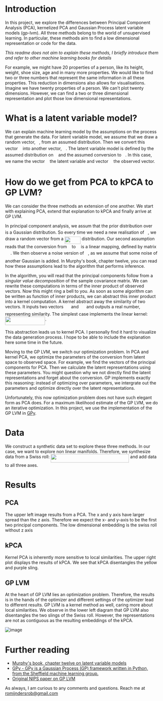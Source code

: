 # Introduction

In this project, we explore the differences between Principal Component Analysis (PCA), kernelized PCA and Gaussian Process latent variable models (gp-lvm). All three methods belong to the world of unsupervised learning. In particular, these methods aim to find a low dimensional representation or code for the data.

_This readme does not aim to explain these methods, I briefly introduce them and refer to other machine learning books for details_

For example, we might have 20 properties of a person, like its height, weight, shoe size, age and in many more properties. We would like to find two or three numbers that represent the same information in all these properties. This reduction in dimensions also allows for visualisations. Imagine we have twenty properties of a person. We can't plot twenty dimensions. However, we can find a two or three dimensional representation and plot those low dimensional representations.

# What is a latent variable model?
We can explain machine learning model by the assumptions on the process that generate the data. For latent variable model, we assume that we draw a random vector, <img src="https://github.com/RobRomijnders/squashing/blob/master/svgs/f93ce33e511096ed626b4719d50f17d2.svg?invert_in_darkmode" align=middle width=8.336460000000002pt height=14.102549999999994pt/>, from an assumed distribution. Then we convert this vector <img src="https://github.com/RobRomijnders/squashing/blob/master/svgs/f93ce33e511096ed626b4719d50f17d2.svg?invert_in_darkmode" align=middle width=8.336460000000002pt height=14.102549999999994pt/> into another vector, <img src="https://github.com/RobRomijnders/squashing/blob/master/svgs/332cc365a4987aacce0ead01b8bdcc0b.svg?invert_in_darkmode" align=middle width=9.359955000000003pt height=14.102549999999994pt/>. The latent variable model is defined by the assumed distribution on <img src="https://github.com/RobRomijnders/squashing/blob/master/svgs/f93ce33e511096ed626b4719d50f17d2.svg?invert_in_darkmode" align=middle width=8.336460000000002pt height=14.102549999999994pt/> and the assumed conversion to <img src="https://github.com/RobRomijnders/squashing/blob/master/svgs/332cc365a4987aacce0ead01b8bdcc0b.svg?invert_in_darkmode" align=middle width=9.359955000000003pt height=14.102549999999994pt/>. In this case, we name the vector <img src="https://github.com/RobRomijnders/squashing/blob/master/svgs/f93ce33e511096ed626b4719d50f17d2.svg?invert_in_darkmode" align=middle width=8.336460000000002pt height=14.102549999999994pt/> the latent variable and vector <img src="https://github.com/RobRomijnders/squashing/blob/master/svgs/332cc365a4987aacce0ead01b8bdcc0b.svg?invert_in_darkmode" align=middle width=9.359955000000003pt height=14.102549999999994pt/> the observed vector. 

# How do we get from PCA to kPCA to GP LVM?
We can consider the three methods an extension of one another. We start with explaining PCA, extend that explanation to kPCA and finally arrive at GP LVM. 

In principal component analysis, we assum that the prior distribution over <img src="https://github.com/RobRomijnders/squashing/blob/master/svgs/f93ce33e511096ed626b4719d50f17d2.svg?invert_in_darkmode" align=middle width=8.336460000000002pt height=14.102549999999994pt/> is a Gaussian distribution. So every time we need a new realisation of <img src="https://github.com/RobRomijnders/squashing/blob/master/svgs/f93ce33e511096ed626b4719d50f17d2.svg?invert_in_darkmode" align=middle width=8.336460000000002pt height=14.102549999999994pt/>, we draw a random vector from a <img src="https://github.com/RobRomijnders/squashing/blob/master/svgs/946450d4c85f0a822df0057745111cfc.svg?invert_in_darkmode" align=middle width=52.263090000000005pt height=24.56552999999997pt/> distribution. Our second assumption reads that the conversion from <img src="https://github.com/RobRomijnders/squashing/blob/master/svgs/f93ce33e511096ed626b4719d50f17d2.svg?invert_in_darkmode" align=middle width=8.336460000000002pt height=14.102549999999994pt/> to <img src="https://github.com/RobRomijnders/squashing/blob/master/svgs/332cc365a4987aacce0ead01b8bdcc0b.svg?invert_in_darkmode" align=middle width=9.359955000000003pt height=14.102549999999994pt/> is a linear mapping, defined by matrix <img src="https://github.com/RobRomijnders/squashing/blob/master/svgs/84c95f91a742c9ceb460a83f9b5090bf.svg?invert_in_darkmode" align=middle width=17.74179pt height=22.381919999999983pt/>. We then observe a noise version of <img src="https://github.com/RobRomijnders/squashing/blob/master/svgs/332cc365a4987aacce0ead01b8bdcc0b.svg?invert_in_darkmode" align=middle width=9.359955000000003pt height=14.102549999999994pt/>, as we assume that some noise of another Gaussian is added. In Murphy's book, chapter twelve, you can read how these assumptions lead to the algorithm that performs inference.

In the algorithm, you will read that the principal components follow from a _singular value decomposition_ of the sample covariance matrix. We can rewrite these computations in terms of the inner product of observed vectors. Now this might ring a bell to you. As soon as some algorithm can be written as function of inner products, we can abstract this inner product into a kernel computation. A kernel abstract away the similarity of two vectors. It inputs two vectors <img src="https://github.com/RobRomijnders/squashing/blob/master/svgs/8c76e0c69c5596634f9abb693bbf9438.svg?invert_in_darkmode" align=middle width=17.548410000000004pt height=21.10812pt/> and <img src="https://github.com/RobRomijnders/squashing/blob/master/svgs/1533fefb8348ed2119c7920bf5d7a8a5.svg?invert_in_darkmode" align=middle width=17.548410000000004pt height=21.10812pt/> and outputs a real number, representing similarity. The simplest case implements the linear kernel: <img src="https://github.com/RobRomijnders/squashing/blob/master/svgs/09a0f463995e9c2eef43d9fe84bc8d6e.svg?invert_in_darkmode" align=middle width=131.48899500000002pt height=27.598230000000008pt/>.

This abstraction leads us to kernel PCA. I personally find it hard to visualize the data generation process. I hope to be able to include the explanation here some time in the future.

Moving to the GP LVM, we switch our optimization problem. In PCA and kernel PCA, we optimize the parameters of the conversion from latent space to observed space. For example, we find the vectors of the principal components for PCA. Then we calculate the latent representations using these parameters. You might question why we not directly find the latent representations and forget about the conversion. GP implements exactly this reasoning: instead of optimizing over parameters, we intergrate out the parameters and optimize directly over the latent representations. 

Unfortunately, this now optimization problem does not have such elegant form as PCA does. For a maximum likelihood estimate of the GP LVM, we do an iterative optimization. In this project, we use the implementation of the GP LVM in [GPy](https://gpy.readthedocs.io/en/deploy/). 

# Data
We construct a synthetic data set to explore these three methods. In our case, we want to explore non linear manifolds. Therefore, we synthesize data from a Swiss roll: <img src="https://github.com/RobRomijnders/squashing/blob/master/svgs/16432370dbc39f5de7364a1c2974403d.svg?invert_in_darkmode" align=middle width=257.19919500000003pt height=27.720329999999983pt/> and add data to all three axes. 

# Results

## PCA
The upper left image results from a PCA. The x and y axis have larger spread than the z axis. Therefore we expect the x- and y-axis to be the first two principal components. The low dimensional embedding is the swiss roll without z axis

## kPCA
Kernel PCA is inherently more sensitive to local similarities. The upper right plot displays the results of kPCA. We see that kPCA disentangles the yellow and purple sling.

## GP LVM
At the heart of GP LVM lies an optimization problem. Therefore, the results is in the hands of the optimizer and different settings of the optimizer lead to different results. GP LVM is a kernel method as well, caring more about local similarities. We observe in the lower left diagram that GP LVM also disentangles the two slings of the Swiss roll. However, the representations are not as contiguous as the resulting embeddings of the kPCA.

![image](https://github.com/RobRomijnders/kpca_gplvm/blob/master/doc/comparison_equal_variance.png?raw=true)


# Further reading

  * [Murphy's book, chapter twelve on latent variable models](https://mitpress.mit.edu/books/machine-learning-1)
  * [GPy - GPy is a Gaussian Process (GP) framework written in Python, from the Sheffield machine learning group.](https://gpy.readthedocs.io/en/deploy/)
  * [Original NIPS paper on GP LVM](https://papers.nips.cc/paper/2540-gaussian-process-latent-variable-models-for-visualisation-of-high-dimensional-data.pdf)

As always, I am curious to any comments and questions. Reach me at romijndersrob@gmail.com